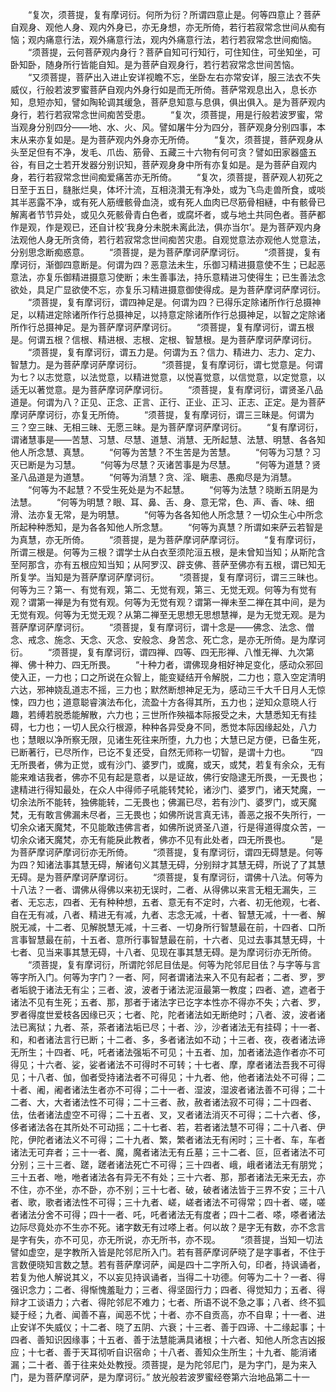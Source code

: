 <!-- { "loadSidebar": true } -->
　　“复次，须菩提，复有摩诃衍。何所为衍？所谓四意止是。何等四意止？菩萨自观身、观他人身、观内外身已，亦无身想，亦无所倚，若行若寂常念世间从痴有恼；观内痛意行法，观外痛意行法，观内外痛意行法，若行若寂常念世间痴恼。
　　“须菩提，云何菩萨观内身行？菩萨自知可行知行，可住知住，可坐知坐，可卧知卧，随身所行皆能自知。是为菩萨自观身行，若行若寂常念世间苦恼。
　　“又须菩提，菩萨出入进止安详视瞻不忘，坐卧左右亦常安详，服三法衣不失威仪，行般若波罗蜜菩萨自观内外身行如是而无所倚。菩萨常观息出入，息长亦知，息短亦知，譬如陶轮调其缓急，菩萨息知意与息俱，俱出俱入。是为菩萨观内身行，若行若寂常念世间痴苦受患。
　　“复次，须菩提，用是行般若波罗蜜，常当观身分别四分——地、水、火、风。譬如屠牛分为四分，菩萨观身分别四事，本末从来亦复如是。是为菩萨观内外身亦无所倚。
　　“复次，须菩提，菩萨观身从头至足但有不净，发毛、爪齿、筋骨、五藏三十六物有何可贪？譬如田家器盛五谷，有目之士若开发器分别识知，菩萨观身身中所有亦复如是。是为菩萨自观内身，若行若寂常念世间痴爱痛苦亦无所倚。
　　“复次，须菩提，菩萨观人初死之日至于五日，膖胀烂臭，体坏汁流，互相浇灒无有净处，或为飞鸟走兽所食，或啖其半恶露不净，或有死人筋缠骸骨血浇，或有死人血肉已尽筋骨相縺，中有骸骨已解离者节节异处，或见久死骸骨青白色者，或腐坏者，或与地土共同色者。菩萨都作是观，作是观已，还自计校‘我身分未脱未离此法，俱亦当尔’。是为菩萨观内身法观他人身无所贪倚，若行若寂常念世间痴苦灾患。自观觉意法亦观他人觉意法，分别思念断痴惑意。
　　“须菩提，是为菩萨摩诃萨摩诃衍。
　　“须菩提，复有摩诃衍，渐御四意断是。何谓为四？恶意法未生，乐御习精进摄意使不生；已起恶意法，亦复乐御精进摄意习使断；未生善事法，持乐意精进习使得生；已生善法念欲处，具足广显欲使不忘，亦复乐习精进摄意御使得成。是为菩萨摩诃萨摩诃衍。
　　“须菩提，复有摩诃衍，谓四神足是。何谓为四？已得乐定除诸所作行总摄神足，以精进定除诸所作行总摄神足，以持意定除诸所作行总摄神足，以智之定除诸所作行总摄神足。是为菩萨摩诃萨摩诃衍。
　　“须菩提，复有摩诃衍，谓五根是。何谓五根？信根、精进根、志根、定根、智慧根。是为菩萨摩诃萨摩诃衍。
　　“须菩提，复有摩诃衍，谓五力是。何谓为五？信力、精进力、志力、定力、智慧力。是为菩萨摩诃萨摩诃衍。
　　“须菩提，复有摩诃衍，谓七觉意是。何谓为七？以志觉意，以法觉意，以精进觉意，以悦喜觉意，以信觉意，以定觉意，以适无以著觉意。是为菩萨摩诃萨摩诃衍。
　　“须菩提，复有摩诃衍，谓贤圣八品道是。何谓为八？正见、正念、正言、正行、正业、正习、正志、正定。是为菩萨摩诃萨摩诃衍，亦复无所倚。
　　“须菩提，复有摩诃衍，谓三三昧是。何谓为三？空三昧、无相三昧、无愿三昧。是为菩萨摩诃萨摩诃衍。
　　“复有摩诃衍，谓诸慧事是——苦慧、习慧、尽慧、道慧、消慧、无所起慧、法慧、明慧、各各知他人所念慧、真慧。
　　“何等为苦慧？不生苦是为苦慧。
　　“何等为习慧？习灭已断是为习慧。
　　“何等为尽慧？灭诸苦事是为尽慧。
　　“何等为道慧？贤圣八品道是为道慧。
　　“何等为消慧？贪、淫、瞋恚、愚痴尽是为消慧。
　　“何等为不起慧？不受生死处是为不起慧。
　　“何等为法慧？晓断五阴是为法慧。
　　“何等为明慧？眼、耳、鼻、舌、身、意无常，色、声、香、味、细滑、法亦复无常，是为明慧。
　　“何等为各各知他人所念慧？一切众生心中所念所起种种悉知，是为各各知他人所念慧。
　　“何等为真慧？所谓如来萨云若智是为真慧，亦无所倚。
　　“须菩提，是为菩萨摩诃萨摩诃衍。
　　“复有摩诃衍，所谓三根是。何等为三根？谓学士从白衣至须陀洹五根，是未曾知当知；从斯陀含至阿那含，亦有五根应知当知；从阿罗汉、辟支佛、菩萨至佛亦有五根，谓已知无所复学。当知是为菩萨摩诃萨摩诃衍。
　　“须菩提，复有摩诃衍，谓三三昧也。何等为三？第一、有觉有观，第二、无觉有观，第三、无觉无观。何等为有觉有观？谓第一禅是为有觉有观。何等为无觉有观？谓第一禅未至二禅在其中间，是为无觉有观。何等为无觉无观？从第二禅至无思想无思想慧禅，是为无觉无观。是为菩萨摩诃萨摩诃衍。
　　“须菩提，复有摩诃衍，谓十念是——佛念、法念、僧念、戒念、施念、天念、灭念、安般念、身苦念、死亡念，是亦无所倚。是为摩诃衍。
　　“须菩提，复有摩诃衍，谓四禅、四等、四无形禅、八惟无禅、九次第禅、佛十种力、四无所畏。
　　“十种力者，谓佛现身相好神足变化，感动众邪回使入正，一力也；口之所说在众智上，能变疑结开令解脱，二力也；意入空定清明六达，邪神娆乱道志不摇，三力也；默然断想神足无为，感动三千大千日月人无惊悚，四力也；道意聪睿演法布化，流盈十方各得其所，五力也；逆知众意晓人行趣，若缚若脱悉能解散，六力也；三世所作殃福本际报受之未，大慧悉知无有挂碍，七力也；一切人民众行根源，种种各异受身不同，悉觉本际因缘起处，八力也；慧眼以净所察无限，见诸生死往来所堕，九力也；大慧已足方便，已备生死，已断著行，已尽所作，已讫不复还受，自然无师称一切智，是谓十力也。
　　“四无所畏者，佛为正觉，或有沙门、婆罗门，或魔，或天，或梵，若复有余众，无有能来难诘我者，佛亦不见有起是意者，以是证故，佛行安隐逮无所畏，一无畏也；逮精进行得知最处，在众人中得师子吼能转梵轮，诸沙门、婆罗门，诸天梵魔，一切余法所不能转，独佛能转，二无畏也；佛漏已尽，若有沙门、婆罗门，或天魔梵，无有敢言佛漏未尽者，三无畏也；如佛所说言真无讳，善恶之报不失所行，一切余众诸天魔梵，不见能敢违佛言者，如佛所说贤圣八道，行是得道得度众苦，一切余众诸天魔梵，亦无有能戾此教者，佛亦不见有此处者，四无所畏也。
　　“是为菩萨摩诃萨摩诃衍亦无所倚。
　　“须菩提，复有摩诃衍，谓四无碍慧是。何等为四？知诸法事其慧无碍，解诸句义其慧无碍，分别辩才其慧无碍，所说了了其慧无碍。是为菩萨摩诃萨摩诃衍。
　　“须菩提，复有摩诃衍，谓佛十八法。何等为十八法？一者、谓佛从得佛以来初无误时，二者、从得佛以来言无粗无漏失，三者、无忘志，四者、无有种种想，五者、意无有不定时，六者、初无他观，七者、自在无有减，八者、精进无有减，九者、志念无减，十者、智慧无减，十一者、解脱无减，十二者、见解脱慧无减，十三者、一切身所行智慧最在前，十四者、口所言事智慧最在前，十五者、意所行事智慧最在前，十六者、见过去事其慧无碍，十七者、见当来事其慧无碍，十八者、见现在事其慧无碍。是为摩诃衍亦无所倚。
　　“须菩提，复有摩诃衍，所谓陀邻尼目佉是。何等为陀邻尼目佉？与字等与言等字所入门。何等为字门？一者、阿，阿者谓诸法来入不见有起者；二者、罗，罗者垢貌于诸法无有尘；三者、波，波者于诸法泥洹最第一教度；四者、遮，遮者于诸法不见有生死；五者、那，那者于诸法字已讫字本性亦不得亦不失；六者、罗，罗者得度世爱枝各因缘已灭；七者、陀，陀者诸法如无断绝时；八者、波，波者诸法已离狱；九者、茶，茶者诸法垢已尽；十者、沙，沙者诸法无有挂碍；十一者、和，和者诸法言行已断；十二者、多，多者诸法如不动；十三者、夜，夜者诸法谛无所生；十四者、吒，吒者诸法强垢不可见；十五者、加，加者诸法造作者亦不可得见；十六者、娑，娑者诸法不可得时不可转；十七者、摩，摩者诸法吾我不可得见；十八者、伽，伽者受持诸法者不可得见；十九者、他，他者诸法处不可得；二十者、阇，阇者诸法生者亦不可得；二十一者、湿波，湿波者诸法善不可得；二十二者、大，大者诸法性不可得；二十三者、赦，赦者诸法寂不可得；二十四者、佉，佉者诸法虚空不可得；二十五者、叉，叉者诸法消灭不可得；二十六者、侈，侈者诸法各在其所处不可动摇；二十七者、若，若者诸法慧不可得；二十八者、伊陀，伊陀者诸法义不可得；二十九者、繁，繁者诸法无有闲时；三十者、车，车者诸法无可弃者；三十一者、魔，魔者诸法无有丘墓；三十二者、叵，叵者诸法不可分别；三十三者、蹉，蹉者诸法死亡不可得；三十四者、峨，峨者诸法无有朋党；三十五者、咃，咃者诸法各有异无不有处；三十六者、那，那者诸法无来无去，亦不住，亦不坐，亦不卧，亦不别；三十七者、破，破者诸法皆于三界不安；三十八者、歌，歌者诸法性不可得；三十九者、嵯，嵯者诸法不可得常；四十者、嗟，嗟者诸法分舍不可得；四十一者、吒，吒者诸法无有度者；四十二者、嗏，嗏者诸法边际尽竟处亦不生亦不死。诸字数无有过嗏上者。何以故？是字无有数，亦不念言是字有失，亦不可见，亦无所说，亦无所书，亦不现。
　　“须菩提，当知一切法譬如虚空，是字教所入皆是陀邻尼所入门。若有菩萨摩诃萨晓了是字事者，不住于言数便晓知言数之慧。若有菩萨摩诃萨，闻是四十二字所入句，印者，持讽诵者，若复为他人解说其义，不以妄见持讽诵者，当得二十功德。何等为二十？一者、得强识念力；二者、得惭愧羞耻力；三者、得坚固行力；四者、得觉知力；五者、得辩才工谈语力；六者、得陀邻尼不难力；七者、所语不说不急之事；八者、终不狐疑于经；九者、闻善不喜，闻恶不忧；十者、亦不自贡高，亦不自卑；十一者、进止安详不失威仪；十二者、晓了五阴、六衰；十三者、善于四谛、十二缘起事；十四者、善知识因缘事；十五者、善于法慧能满具诸根；十六者、知他人所念吉凶报应；十七者、善于天耳彻听自识宿命；十八者、善知众生所生；十九者、能消诸漏；二十者、善于往来处处教授。须菩提，是为陀邻尼门，是为字门，是为来入门，是为菩萨摩诃萨，是为摩诃衍。”
放光般若波罗蜜经卷第六治地品第二十一
